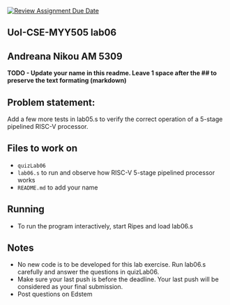[![Review Assignment Due Date](https://classroom.github.com/assets/deadline-readme-button-22041afd0340ce965d47ae6ef1cefeee28c7c493a6346c4f15d667ab976d596c.svg)](https://classroom.github.com/a/rDllC457)

## UoI-CSE-MYY505 lab06

## Andreana Nikou AM 5309 

**TODO - Update your name in this readme. Leave 1 space after the ## to preserve the text formating (markdown)**



## Problem statement:

Add a few more tests in lab05.s to verify the correct operation of a 5-stage pipelined RISC-V processor.

## Files to work on
* `quizLab06` 
* `lab06.s` to run and observe how RISC-V 5-stage pipelined processor works
* `README.md` to add your name
      
## Running 
* To run the program interactively, start Ripes and load lab06.s


## Notes
* No new code is to be developed for this lab exercise. Run lab06.s carefully and answer the questions in quizLab06.
* Make sure your last push is before the deadline. Your last push will be considered as your final submission.
* Post questions on Edstem
